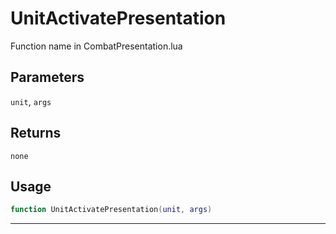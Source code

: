 # UnitActivatePresentation
Function name in CombatPresentation.lua
## Parameters
`unit`, `args`
## Returns
`none`
## Usage
```lua
function UnitActivatePresentation(unit, args)
```
---
